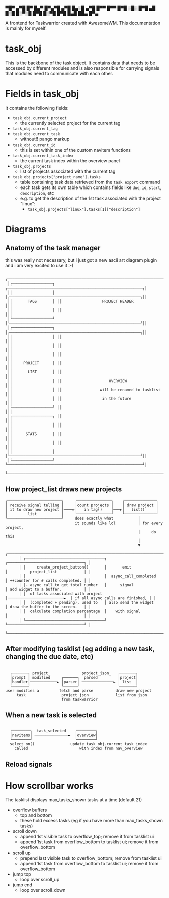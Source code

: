 
▀█▀ ▄▀█ █▀ █▄▀    █▀▄▀█ ▄▀█ █▄░█ ▄▀█ █▀▀ █▀▀ █▀█ 
░█░ █▀█ ▄█ █░█    █░▀░█ █▀█ █░▀█ █▀█ █▄█ ██▄ █▀▄ 

A frontend for Taskwarrior created with AwesomeWM.
This documentation is mainly for myself.

# task_obj
This is the backbone of the task object.
It contains data that needs to be accessed by different modules and is
also responsible for carrying signals that modules need to communicate with
each other.

# Fields in task_obj
It contains the following fields:
- `task_obj.current_project`
  - the currently selected project for the current tag
- `task_obj.current_tag`
- `task_obj.current_task`
  - without!! pango markup
- `task_obj.current_id`
  - this is set within one of the custom navitem functions
- `task_obj.current_task_index`
  - the current task index within the overview panel
- `task_obj.projects`
  - list of projects associated with the current tag
- `task_obj.projects["project_name"].tasks`
  - table containing task data retrieved from the `task export` command
  - each task gets its own table which contains fields like `due`, `id`, `start`, `description`, etc
  - e.g. to get the description of the 1st task associated with the project "linux":
    - `task_obj.projects["linux"].tasks[1]["description"]`

# Diagrams
## Anatomy of the task manager
this was really not necessary, 
but i just got a new ascii art diagram plugin and i am very excited to use it :-)
```
 ┌───────────────────────────────────────────────────────────────────────────────────┐
 │┌──────────────────┐ ┌────────────────────────────────────────────────────────────┐│
 ││                  │ │┌──────────────────────────────────────────────────────────┐││
 ││       TAGS       │ ││                  PROJECT HEADER                          │││
 ││                  │ ││                                                          │││
 │└──────────────────┘ │└──────────────────────────────────────────────────────────┘││
 │┌──────────────────┐ │┌──────────────────────────────────────────────────────────┐││
 ││                  │ ││                                                          │││
 ││                  │ ││                                                          │││
 ││                  │ ││                                                          │││
 ││     PROJECT      │ ││                                                          │││
 ││       LIST       │ ││                                                          │││
 ││                  │ ││                     OVERVIEW                             │││
 ││                  │ ││                 will be renamed to tasklist              │││
 ││                  │ ││                  in the future                           │││
 │└──────────────────┘ ││                                                          │││
 │┌──────────────────┐ ││                                                          │││
 ││                  │ ││                                                          │││
 ││      STATS       │ ││                                                          │││
 ││                  │ ││                                                          │││
 ││                  │ │└──────────────────────────────────────────────────────────┘││
 │└──────────────────┘ └────────────────────────────────────────────────────────────┘│
 └───────────────────────────────────────────────────────────────────────────────────┘
```
## How project_list draws new projects
```
┌────────────────────────┐     ┌───────────────┐    ┌──────────────┐
│ receive signal telling │     │count projects │    │ draw project │
│ it to draw new project │────►│   in tag()    │───►│   list()     │
│         list           │     └───────────────┘    └──────────────┘
└────────────────────────┘     does exactly what           │
                               it sounds like lol          │ for every project,
                                                           │     do this
                                                           │
                                                           ▼
      ┌───────────────────────────────────────────────────────────────────────────────────────────────────────┐
      │ ┌───────────────────────────────────┐                            ┌──────────────────────────────────┐ │
      │ │     create_project_button()       │       emit                 │          project_list            │ │
      │ │                                   │  async_call_completed      │ ++counter for # calls completed. │ │
      │ │- async call to get total number   │      signal                │ add widget to a buffer.          │ │
      │ │  of tasks associated with project │─────────────────────────►  │ if all async calls are finished, │ │
      │ │  (completed + pending), used to   │ also send the widget       │ draw the buffer to the screen.   │ │
      │ │  calculate completion percentage  │    with signal             │                                  │ │
      │ └───────────────────────────────────┘                            └──────────────────────────────────┘ │
      └───────────────────────────────────────────────────────────────────────────────────────────────────────┘
```
## After modifying tasklist (eg adding a new task, changing the due date, etc)
```

  ┌───────┐ project_              project_json_   ┌───────┐
  │prompt │ modified     ┌──────┐  parsed         │project│
  │handler│────────────► │parser│ ──────────────► │ list  │
  └───────┘              └──────┘                 └───────┘
user modifies a         fetch and parse          draw new project
     task                project json            list from json
                         from taskwarrior
```

## When a new task is selected
```

  ┌────────┐  task_selected    ┌────────┐
  │navitems│ ───────────────►  │overview│
  └────────┘                   └────────┘
  select_on()                update task_obj.current_task_index  
    called                       with index from nav_overview
```

## Reload signals

# How scrollbar works
The tasklist displays max_tasks_shown tasks at a time (default 21)
- overflow buffers
  - top and bottom
  - these hold excess tasks (eg if you have more than max_tasks_shown tasks)
- scroll down
  - append 1st visible task to overflow_top; remove it from tasklist ui
  - append 1st task from overflow_bottom to tasklist ui; remove it from overflow_bottom
- scroll up
  - prepend last visible task to overflow_bottom; remove from tasklist ui
  - append 1st task from overflow_bottom to tasklist ui; remove it from overflow_bottom
- jump top
  - loop over scroll_up
- jump end
  - loop over scroll_down
